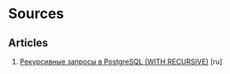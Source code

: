 # Sources 
## Articles
1. [Рекурсивные запросы в PostgreSQL (WITH RECURSIVE)](https://habr.com/ru/post/269497/) [ru]